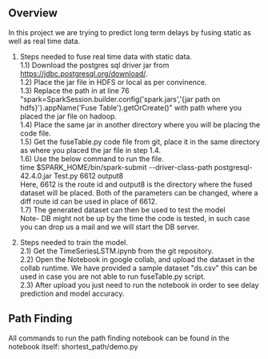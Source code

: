 
## **Overview**

In this project we are trying to predict long term delays by fusing static as well as real time data.

1) Steps needed to fuse real time data with static data.      
    1.1) Download the postgres sql driver jar from https://jdbc.postgresql.org/download/.        
    1.2) Place the jar file in HDFS or local as per convinence.  
    1.3) Replace the path in at line 76      "spark=SparkSession.builder.config('spark.jars','{jar path on hdfs}').appName('Fuse Table').getOrCreate()" with path where              you placed the jar file on hadoop.     
    1.4) Place the same jar in another directory where you will be placing the code file.  
    1.5) Get the fuseTable.py code file from git, place it in the same directory as where you placed the jar file in step 1.4.    
    1.6) Use the below command to run the file.   
             time $SPARK_HOME/bin/spark-submit --driver-class-path postgresql-42.4.0.jar Test.py 6612 output8   
             Here, 6612 is the route id and output8 is the directory where the fused dataset will be placed. Both of the parameters can be changed, where a diff route              id can be used in place of 6612.   
    1.7) The generated dataset can then be used to test the model    
 Note- DB might not be up by the time the code is tested, in such case you can drop us a mail and  we will start the DB server.    

2) Steps needed to train the model.      
    2.1) Get the TimeSeriesLSTM.ipynb from the git repository.     
    2.2) Open the Notebook in google collab, and upload the dataset in the collab runtime. We have provided a sample dataset "ds.csv" this can be used in case you are          not able to run fuseTable.py script.            
    2.3) After upload you just need to run the notebook in order to see delay prediction and model accuracy.            

## **Path Finding**

All commands to run the path finding notebook can be found in the notebook itself: shortest_path/demo.py